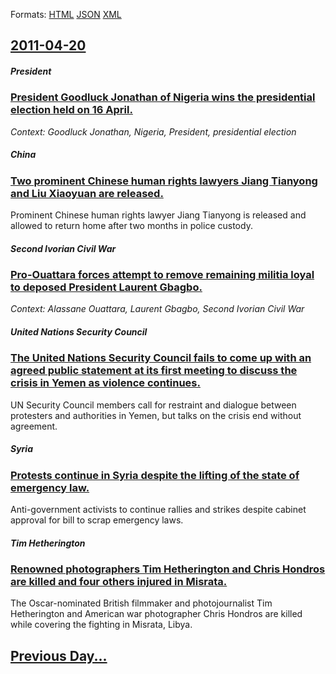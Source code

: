 
Formats: [HTML](2011/04/20/index.html)  [JSON](2011/04/20/index.json)  [XML](2011/04/20/index.xml)  

## [2011-04-20](/news/2011/04/20/index.md)

##### President
### [President Goodluck Jonathan of Nigeria wins the presidential election held on 16 April. ](/news/2011/04/20/president-goodluck-jonathan-of-nigeria-wins-the-presidential-election-held-on-16-april.md)
_Context: Goodluck Jonathan, Nigeria, President, presidential election_

##### China
### [Two prominent Chinese human rights lawyers Jiang Tianyong and Liu Xiaoyuan are released. ](/news/2011/04/20/two-prominent-chinese-human-rights-lawyers-jiang-tianyong-and-liu-xiaoyuan-are-released.md)
Prominent Chinese human rights lawyer Jiang Tianyong is released and allowed to return home after two months in police custody.

##### Second Ivorian Civil War
### [Pro-Ouattara forces attempt to remove remaining militia loyal to deposed President Laurent Gbagbo. ](/news/2011/04/20/pro-ouattara-forces-attempt-to-remove-remaining-militia-loyal-to-deposed-president-laurent-gbagbo.md)
_Context: Alassane Ouattara, Laurent Gbagbo, Second Ivorian Civil War_

##### United Nations Security Council
### [The United Nations Security Council fails to come up with an agreed public statement at its first meeting to discuss the crisis in Yemen as violence continues. ](/news/2011/04/20/the-united-nations-security-council-fails-to-come-up-with-an-agreed-public-statement-at-its-first-meeting-to-discuss-the-crisis-in-yemen-as.md)
UN Security Council members call for restraint and dialogue between protesters and authorities in Yemen, but talks on the crisis end without agreement.

##### Syria
### [Protests continue in Syria despite the lifting of the state of emergency law. ](/news/2011/04/20/protests-continue-in-syria-despite-the-lifting-of-the-state-of-emergency-law.md)
Anti-government activists to continue rallies and strikes despite cabinet approval for bill to scrap emergency laws.

##### Tim Hetherington
### [Renowned photographers Tim Hetherington and Chris Hondros are killed and four others injured in Misrata. ](/news/2011/04/20/renowned-photographers-tim-hetherington-and-chris-hondros-are-killed-and-four-others-injured-in-misrata.md)
The Oscar-nominated British filmmaker and photojournalist Tim Hetherington and American war photographer Chris Hondros are killed while covering the fighting in Misrata, Libya.

## [Previous Day...](/news/2011/04/19/index.md)

